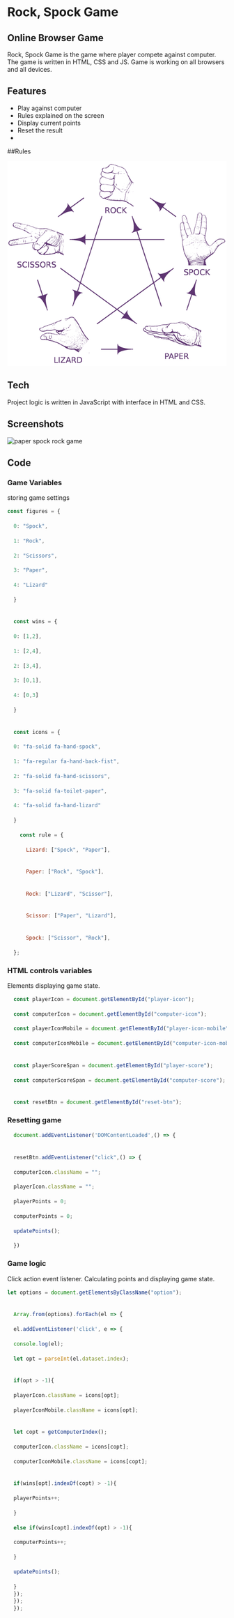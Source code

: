 # Rock, Spock Game
## Online Browser Game

Rock, Spock Game is the game where player compete against computer. The game is written in HTML, CSS and JS. Game is working on all browsers and all devices.

## Features

- Play against computer
- Rules explained on the screen 
- Display current points
- Reset the result
- 
##Rules

![jpg](assets/images/PHOTO-2022-12-22-12-17-07.jpg)

## Tech

Project logic is written in JavaScript with interface in HTML and CSS.

## Screenshots

![paper spock rock game](https://user-images.githubusercontent.com/118285946/222403812-a0f04391-1420-4ad7-a568-8766a608809d.jpeg)

## Code

### Game Variables

storing game settings

```js
const figures = { 

  0: "Spock", 
  
  1: "Rock", 
  
  2: "Scissors", 
  
  3: "Paper", 
  
  4: "Lizard" 
  
  } 
  
  
  const wins = { 
  
  0: [1,2], 
  
  1: [2,4], 
  
  2: [3,4], 
  
  3: [0,1], 
  
  4: [0,3] 
  
  } 
  
  
  const icons = { 
  
  0: "fa-solid fa-hand-spock", 
  
  1: "fa-regular fa-hand-back-fist", 
  
  2: "fa-solid fa-hand-scissors", 
  
  3: "fa-solid fa-toilet-paper", 
  
  4: "fa-solid fa-hand-lizard" 
  
  } 
  
    const rule = { 
  
      Lizard: ["Spock", "Paper"], 
      
      
      Paper: ["Rock", "Spock"], 
      
      
      Rock: ["Lizard", "Scissor"], 
      
      
      Scissor: ["Paper", "Lizard"], 
      
      
      Spock: ["Scissor", "Rock"], 
  
  }; 
```

### HTML controls variables

Elements displaying game state.

```js
  const playerIcon = document.getElementById("player-icon"); 
  
  const computerIcon = document.getElementById("computer-icon"); 
  
  const playerIconMobile = document.getElementById("player-icon-mobile"); 
  
  const computerIconMobile = document.getElementById("computer-icon-mobile"); 
  
  
  const playerScoreSpan = document.getElementById("player-score"); 
  
  const computerScoreSpan = document.getElementById("computer-score"); 
  
  
  const resetBtn = document.getElementById("reset-btn"); 
```

### Resetting game

```js
  document.addEventListener('DOMContentLoaded',() => { 
  
  
  resetBtn.addEventListener("click",() => { 
  
  computerIcon.className = ""; 
  
  playerIcon.className = ""; 
  
  playerPoints = 0; 
  
  computerPoints = 0; 
  
  updatePoints(); 
  
  }) 
```

### Game logic

Click action event listener. Calculating points and displaying game state.

```js
let options = document.getElementsByClassName("option"); 
  
  
  Array.from(options).forEach(el => { 
  
  el.addEventListener('click', e => { 
  
  console.log(el); 
  
  let opt = parseInt(el.dataset.index); 
  
  
  if(opt > -1){ 
  
  playerIcon.className = icons[opt]; 
  
  playerIconMobile.className = icons[opt]; 
  
  
  let copt = getComputerIndex(); 
  
  computerIcon.className = icons[copt]; 
  
  computerIconMobile.className = icons[copt]; 
  
  
  if(wins[opt].indexOf(copt) > -1){ 
  
  playerPoints++; 
  
  } 
  
  else if(wins[copt].indexOf(opt) > -1){ 
  
  computerPoints++; 
  
  } 
  
  updatePoints(); 
  
  } 
  }); 
  }); 
  }); 
```




